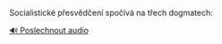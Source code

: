 
Socialistické přesvědčení spočívá na třech dogmatech:

[🔊 Poslechnout audio](/data/7-paragraphs/audio/chapter_140/para_003-Socialistick-pesvden-spov-na-tech-dogmate.mp3)
